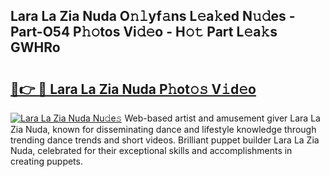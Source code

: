 ## Lara La Zia Nuda O𝚗𝚕yf𝚊ns L𝚎a𝚔ed N𝚞𝚍es - Part-O54 P𝚑𝚘tos Vi𝚍𝚎o - H𝚘𝚝 Part L𝚎a𝚔s GWHRo

# <h2><a href="http://kf2o21.oniu.top/?m=Lara+La+Zia+Nuda">🔗👉 🔴 Lara La Zia Nuda P𝚑ot𝚘𝚜 V𝚒d𝚎o</a></h2>

[![Lara La Zia Nuda Nu𝚍e𝚜](https://i.imgur.com/0qMVB7G.gif)](http://kf2o21.oniu.top/?m=Lara+La+Zia+Nuda)
Web-based artist and amusement giver Lara La Zia Nuda, known for disseminating dance and lifestyle knowledge through trending dance trends and short videos. Brilliant puppet builder Lara La Zia Nuda, celebrated for their exceptional skills and accomplishments in creating puppets.  
